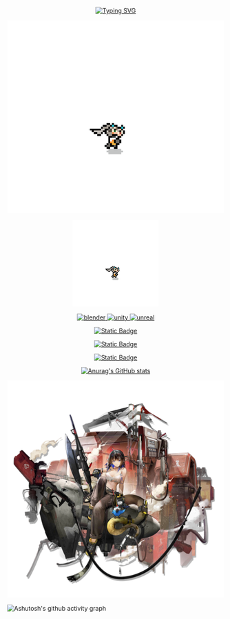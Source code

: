 <div id="title" align=center>

[![Typing SVG](https://readme-typing-svg.demolab.com?font=Fira+Code&weight=600&size=25&duration=3000&pause=200&color=44F7DC&center=true&vCenter=true&multiline=true&width=435&height=100&lines=HELLO+WELCOME+TO+UNI%E2%80%98s+HOME;Life+is+a+fucking+moving)](https://git.io/typing-svg)

![gif](image/Bruita.webp)
  


<img src="image/Bruita.webp" width="200" height="200" />





<p align="middle"> <a href="https://www.blender.org/" target="_blank" rel="noreferrer"> <img src="https://download.blender.org/branding/community/blender_community_badge_white.svg" alt="blender" width="40" height="40"/> </a> <a href="https://unity.com/" target="_blank" rel="noreferrer"> <img src="https://www.vectorlogo.zone/logos/unity3d/unity3d-icon.svg" alt="unity" width="40" height="40"/> </a> <a href="https://unrealengine.com/" target="_blank" rel="noreferrer"> <img src="https://raw.githubusercontent.com/kenangundogan/fontisto/036b7eca71aab1bef8e6a0518f7329f13ed62f6b/icons/svg/brand/unreal-engine.svg" alt="unreal" width="40" height="40"/> </a> </p>

[![Static Badge](https://img.shields.io/badge/Articles-%E7%9F%A5%E4%B9%8E-%20rgb(61%2C%20144%2C%20215))](https://www.zhihu.com/people/styx-q)

[![Static Badge](https://img.shields.io/badge/Video-%E5%93%94%E5%93%A9%E5%93%94%E5%93%A9-rgb(234%2C%2085%2C%20149))](https://space.bilibili.com/32303300)

[![Static Badge](https://img.shields.io/badge/Portfolio%20of%20work-ArtStation-rgb(56%2C%20163%2C%20239))](https://www.artstation.com/unimend)

[![Anurag's GitHub stats](https://github-readme-stats.vercel.app/api?username=Unimend&show_icons=true&theme=dracula&show_icons=true)](https://b23.tv/iEJTnPp)













</div>

![头像](image/senran.png)

![Ashutosh's github activity graph](https://github-readme-activity-graph.vercel.app/graph?username=Unimend&theme=dracula)









</div>
